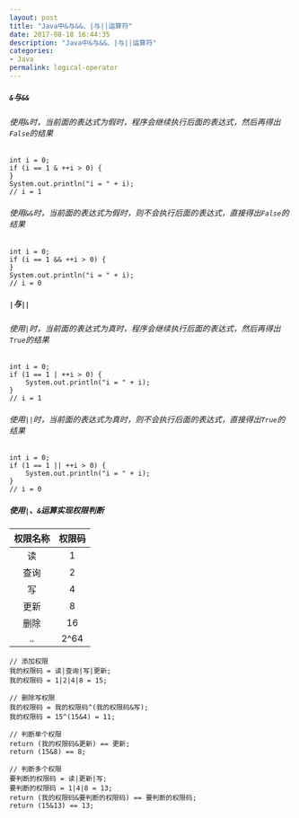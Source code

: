 ```yaml
---
layout: post
title: "Java中&与&&、|与||运算符"
date: 2017-08-18 16:44:35
description: "Java中&与&&、|与||运算符"
categories:
- Java
permalink: logical-operator
---
```



##### `&`与`&&`

###### 使用`&`时，当前面的表达式为假时，程序会继续执行后面的表达式，然后再得出`False`的结果

```vim
int i = 0;
if (i == 1 & ++i > 0) {
}
System.out.println("i = " + i);
// i = 1
```

###### 使用`&&`时，当前面的表达式为假时，则不会执行后面的表达式，直接得出`False`的结果

```vim
int i = 0;
if (i == 1 && ++i > 0) {
}
System.out.println("i = " + i);
// i = 0
```

##### `|`与`||`

###### 使用`|`时，当前面的表达式为真时，程序会继续执行后面的表达式，然后再得出`True`的结果

```vim
int i = 0;
if (1 == 1 | ++i > 0) {
    System.out.println("i = " + i);
}
// i = 1
```

###### 使用`||`时，当前面的表达式为真时，则不会执行后面的表达式，直接得出`True`的结果

```vim
int i = 0;
if (1 == 1 || ++i > 0) {
    System.out.println("i = " + i);
}
// i = 0
```

##### 使用`|`、`&`运算实现权限判断

|权限名称|权限码|
|:--:|:--:|
|读|1|
|查询|2|
|写|4|
|更新|8|
|删除|16|
|..|2^64|

```vim
// 添加权限
我的权限码 = 读|查询|写|更新;
我的权限码 = 1|2|4|8 = 15;

// 删除写权限
我的权限码 = 我的权限码^(我的权限码&写);
我的权限码 = 15^(15&4) = 11;

// 判断单个权限
return (我的权限码&更新) == 更新;
return (15&8) == 8;

// 判断多个权限
要判断的权限码 = 读|更新|写;
要判断的权限码 = 1|4|8 = 13;
return (我的权限码&要判断的权限码) == 要判断的权限码;
return (15&13) == 13;
```
